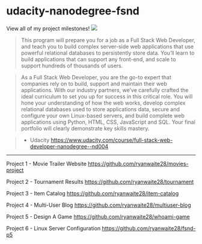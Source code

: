 # udacity-nanodegree-fsnd
View all of my project milestones!
![](http://i.imgur.com/wviTyGi.jpg)

> This program will prepare you for a job as a Full Stack Web Developer, and teach you to build complex server-side web applications that use powerful relational databases to persistently store data.
You’ll learn to build applications that can support any front-end, and scale to support hundreds of thousands of users.

> As a Full Stack Web Developer, you are the go-to expert that companies rely on to build, support and maintain their web applications. With our industry partners, we’ve carefully crafted the ideal curriculum to set you up for success in this critical role. You will hone your understanding of how the web works, develop complex relational databases used to store applications data, secure and configure your own Linux-based servers, and build complete web applications using Python, HTML, CSS, JavaScript and SQL. Your final portfolio will clearly demonstrate key skills mastery.

> - Udacity
> https://www.udacity.com/course/full-stack-web-developer-nanodegree--nd004
______________________________________________________

Project 1 - Movie Trailer Website
https://github.com/ryanwaite28/movies-project

Project 2 - Tournament Results
https://github.com/ryanwaite28/tournament

Project 3 - Item Catalog
https://github.com/ryanwaite28/item-catalog

Project 4 - Multi-User Blog
https://github.com/ryanwaite28/multiuser-blog

Project 5 - Design A Game
https://github.com/ryanwaite28/whoami-game

Project 6 - Linux Server Configuration
https://github.com/ryanwaite28/fsnd-p5

